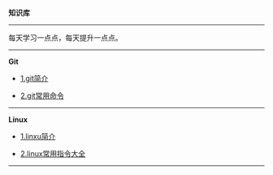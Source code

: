 **知识库**

---

每天学习一点点，每天提升一点点。

---

**Git**

- [1.git简介](/git/git1.md)

- [2.git常用命令](/git/git2.md)

---

**Linux**

- [1.linxu简介](/linux/linux简介.md)

- [2.linux常用指令大全](/linux/linux指令.md)

---

